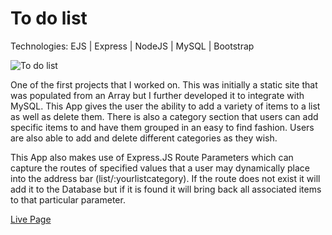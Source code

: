 # To do list
Technologies: EJS | Express | NodeJS | MySQL | Bootstrap

![To do list]()

One of the first projects that I worked on. This was initially a static site that was populated from an Array but I further developed it to integrate with MySQL.
This App gives the user the ability to add a variety of items to a list as well as delete them. There is also a category section that users can add specific items to and have them grouped in an easy to find fashion. Users are also able to add and delete different categories as they wish.

This App also makes use of Express.JS Route Parameters which can capture the routes of specified values that a user may dynamically place into the address bar (list/:yourlistcategory). If the route does not exist it will add it to the Database but if it is found it will bring back all associated items to that particular parameter.

[Live Page](https://to-do-list-of.herokuapp.com)
